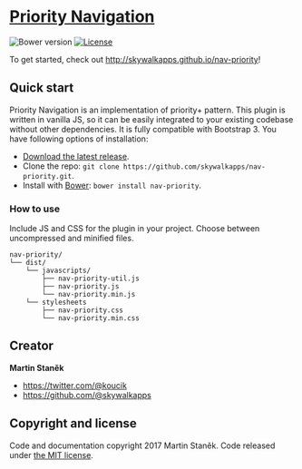 # [Priority Navigation](http://skywalkapps.github.io/nav-priority)
![Bower version](https://img.shields.io/bower/v/bootstrap.svg?style=flat)
[![License](https://img.shields.io/badge/license-MIT-brightgreen.svg?style=flat)](LICENSE)

To get started, check out <http://skywalkapps.github.io/nav-priority>!

## Quick start

Priority Navigation is an implementation of priority+ pattern. This plugin is written in vanilla JS, so it can be easily integrated to your existing codebase without other dependencies. It is fully compatible with Bootstrap 3. You have following options of installation:

- [Download the latest release](https://github.com/skywalkapps/nav-priority/archive/v1.1.0.zip).
- Clone the repo: `git clone https://github.com/skywalkapps/nav-priority.git`.
- Install with [Bower](http://bower.io): `bower install nav-priority`.

### How to use

Include JS and CSS for the plugin in your project. Choose between uncompressed and minified files.

```
nav-priority/
└── dist/
    └── javascripts/
        ├── nav-priority-util.js
        ├── nav-priority.js
        └── nav-priority.min.js
    └── stylesheets
        ├── nav-priority.css
        └── nav-priority.min.css
```

## Creator

**Martin Staněk**

- <https://twitter.com/@koucik>
- <https://github.com/@skywalkapps>

## Copyright and license

Code and documentation copyright 2017 Martin Staněk. Code released under [the MIT license](https://github.com/skywalkapps/nav-priority/blob/master/LICENSE).

